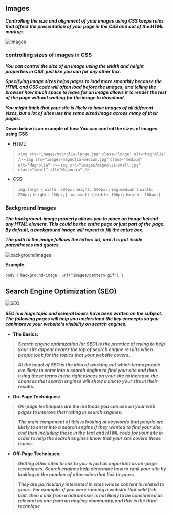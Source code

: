 ## Images

***Controlling the size and alignment of your images using CSS keeps rules that affect the presentation of your page in the CSS and out of the HTML markup.***

![Images](https://lh3.googleusercontent.com/proxy/nyQNutVNBKr_cYsVreiG04ZkOO4TtDSdHYUpswBGhMRQwJnPn9WvgJb8ya5XfKG4hCVMl5C-iVe3bN24izfpbjRyH-DQeKqhGDGcrDdRNS13i-tP9jo)


### controlling sizes of images in CSS

***You can control the size of an image using the width and height properties in CSS, just like you can for any other box.***


***Specifying image sizes helps pages to load more smoothly because the HTML and CSS code will often load before the images, and telling the browser how much space to leave for an image allows it to render the rest of the page without waiting for the image to download.***


***You might think that your site is likely to have images of all different sizes, but a lot of sites use the same sized image across many of their pages.***



**Down below is an example of how You can control the sizes of images using CSS**

* HTML: 


> `<img src="images/magnolia-large.jpg"`
 `class="large" alt="Magnolia" />`
> `<img src="images/magnolia-medium.jpg"`
 `class="medium" alt="Magnolia" />`
> `<img src="images/magnolia-small.jpg"`
 `class="small" alt="Magnolia" />`


* CSS:

> `img.large {`
`width: 500px;`
`height: 500px;}`
`img.medium {`
`width: 250px;`
`height: 250px;}`
`img.small {`
`width: 100px;`
`height: 100px;}`


### Background Images

***The background-image property allows you to place an image behind any HTML element. This could be the entire page or just part of the page. By default, a background image will repeat to fill the entire box.***

***The path to the image follows the letters url, and it is put inside parentheses and quotes.***

![backgroundimages](https://slideplayer.com/6058550/20/images/slide_1.jpg)

**Example**:

`body {`
`background-image: url("images/pattern.gif");}`







## Search Engine Optimization (SEO)


![SEO](https://www.oberlo.com/media/1603954182-seo-article-header.png?fit=max&fm=jpg&w=1824)



***SEO is a huge topic and several books have been written on the subject. The following pages will help you understand the key concepts so you canimprove your website's visibility on search engines.***


* **The Basics:** 



>***Search engine optimization (or SEO) is the practice of trying to help your site appear nearer the top of search engine results when people look for the topics that your website covers.***

>***At the heart of SEO is the idea of working out which terms people are likely to enter into a search engine to find your site and then using these terms in the right places on your site to increase the chances that search engines will show a link to your site in their results.***


* **On-Page Techniques:** 



>***On-page techniques are the methods you can use on your web pages to improve their rating in search engines.***

>***The main component of this is looking at keywords that people are likely to enter into a search engine if they wanted to find your site, and then including these in the text and HTML code for your site in order to help the search engines know that your site covers these topics.***



* **Off-Page Techniques:** 


>***Getting other sites to link to you is just as important as on-page techniques. Search engines help determine how to rank your site by looking at the number of other sites that link to yours.***

>***They are particularly interested in sites whose content is related to yours. For example, if you were running a website that sold fish bait, then a link from a hairdresser is not likely to be considered as relevant as one from an angling community,and this is the third technique***